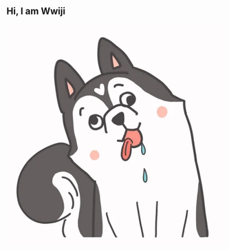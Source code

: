 ## Hi, I am Wwiji  
<img src="https://github.com/wwiji/wwiji/blob/main/giphy.gif" width="1024" height="512"/>


